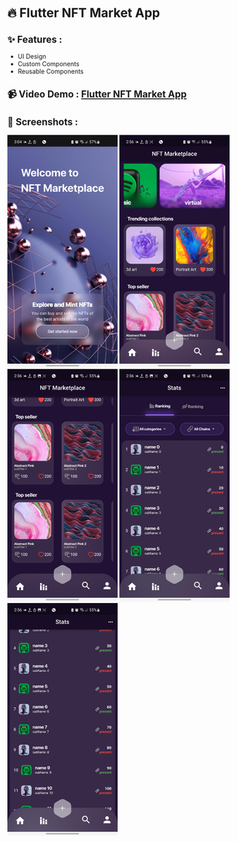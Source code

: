 # 🔥 Flutter NFT Market App

## ✨ Features :

- UI Design
- Custom Components
- Reusable Components

## 📹 Video Demo : [Flutter NFT Market App](https://drive.google.com/file/d/1q7EHfvdbJaR5HWKPbAV9fgPyv982PSrj/view?usp=sharing)

## 📸 Screenshots :

<img src="assets/screenshots/image1.jpg" width="250"> <img src="assets/screenshots/image2.jpg" width="250"> <img src="assets/screenshots/image3.jpg" width="250">
<img src="assets/screenshots/image4.jpg" width="250"> <img src="assets/screenshots/image5.jpg" width="250">


##
